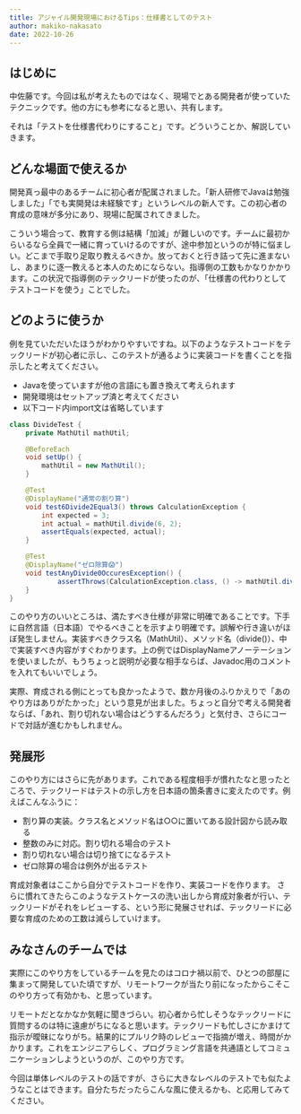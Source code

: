 ```yaml
---
title: アジャイル開発現場におけるTips：仕様書としてのテスト
author: makiko-nakasato
date: 2022-10-26
---
```


## はじめに

中佐藤です。今回は私が考えたものではなく、現場でとある開発者が使っていたテクニックです。他の方にも参考になると思い、共有します。

それは「テストを仕様書代わりにすること」です。どういうことか、解説していきます。

## どんな場面で使えるか

開発真っ最中のあるチームに初心者が配属されました。「新人研修でJavaは勉強しました」「でも実開発は未経験です」というレベルの新人です。この初心者の育成の意味が多分にあり、現場に配属されてきました。

こういう場合って、教育する側は結構「加減」が難しいのです。チームに最初からいるなら全員で一緒に育っていけるのですが、途中参加というのが特に悩ましい。どこまで手取り足取り教えるべきか。放っておくと行き詰って先に進まないし、あまりに逐一教えると本人のためにならない。指導側の工数もかなりかかります。この状況で指導側のテックリードが使ったのが、「仕様書の代わりとしてテストコードを使う」ことでした。

## どのように使うか

例を見ていただいたほうがわかりやすいですね。以下のようなテストコードをテックリードが初心者に示し、このテストが通るように実装コードを書くことを指示したと考えてください。

- Javaを使っていますが他の言語にも置き換えて考えられます
- 開発環境はセットアップ済と考えてください
- 以下コード内import文は省略しています

```java
class DivideTest {
	private MathUtil mathUtil;

	@BeforeEach
	void setUp() {
		mathUtil = new MathUtil();
	}

	@Test
	@DisplayName("通常の割り算")
	void test6Divide2Equal3() throws CalculationException {
		int expected = 3;
		int actual = mathUtil.divide(6, 2);
		assertEquals(expected, actual);
	}

	@Test
	@DisplayName("ゼロ除算😱")
	void testAnyDivide0OccuresException() {
            assertThrows(CalculationException.class, () -> mathUtil.divide(1, 0));
	}
}
```

このやり方のいいところは、満たすべき仕様が非常に明確であることです。下手に自然言語（日本語）でやるべきことを示すより明確です。誤解や行き違いがほぼ発生しません。実装すべきクラス名（MathUtil）、メソッド名（divide()）、中で実装すべき内容がすぐわかります。上の例ではDisplayNameアノーテーションを使いましたが、もうちょっと説明が必要な相手ならば、Javadoc用のコメントを入れてもいいでしょう。

実際、育成される側にとっても良かったようで、数か月後のふりかえりで「あのやり方はありがたかった」という意見が出ました。ちょっと自分で考える開発者ならば、「あれ、割り切れない場合はどうするんだろう」と気付き、さらにコードで対話が進むかもしれません。

## 発展形

このやり方にはさらに先があります。これである程度相手が慣れたなと思ったところで、テックリードはテストの示し方を日本語の箇条書きに変えたのです。例えばこんなふうに：

- 割り算の実装。クラス名とメソッド名は○○に置いてある設計図から読み取る
- 整数のみに対応。割り切れる場合のテスト
- 割り切れない場合は切り捨てになるテスト
- ゼロ除算の場合は例外が出るテスト

育成対象者はここから自分でテストコードを作り、実装コードを作ります。
さらに慣れてきたらこのようなテストケースの洗い出しから育成対象者が行い、テックリードがそれをレビューする、という形に発展させれば、テックリードに必要な育成のための工数は減らしていけます。

## みなさんのチームでは

実際にこのやり方をしているチームを見たのはコロナ禍以前で、ひとつの部屋に集まって開発していた頃ですが、リモートワークが当たり前になったからこそこのやり方って有効かも、と思っています。

リモートだとなかなか気軽に聞きづらい。初心者から忙しそうなテックリードに質問するのは特に遠慮がちになると思います。テックリードも忙しさにかまけて指示が曖昧になりがち。結果的にプルリク時のレビューで指摘が増え、時間がかかります。これをエンジニアらしく、プログラミング言語を共通語としてコミュニケーションしようというのが、このやり方です。

今回は単体レベルのテストの話ですが、さらに大きなレベルのテストでも似たようなことはできます。自分たちだったらこんな風に使えるかも、と応用してみてください。
